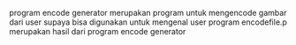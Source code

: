 program encode generator merupakan program untuk mengencode gambar dari user supaya bisa digunakan untuk mengenal user
program encodefile.p merupakan hasil dari program encode generator
